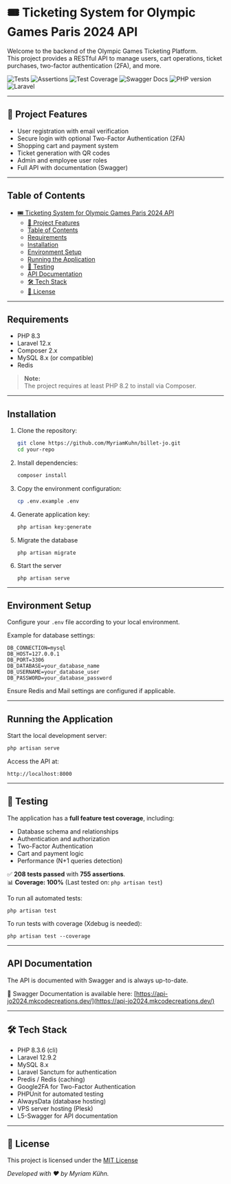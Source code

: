 # 🎟️ Ticketing System for Olympic Games Paris 2024 API

Welcome to the backend of the Olympic Games Ticketing Platform.  
This project provides a RESTful API to manage users, cart operations, ticket purchases, two-factor authentication (2FA), and more.

![Tests](https://img.shields.io/badge/tests-208_passed-4caf50.svg) ![Assertions](https://img.shields.io/badge/assertions-755_success-2196f3.svg) ![Test Coverage](https://img.shields.io/badge/coverage-100%25-darkgreen) ![Swagger Docs](https://img.shields.io/badge/Swagger%20Docs-Available-brightgreen)
![PHP version](https://img.shields.io/badge/php-8.3-blue) ![Laravel](https://img.shields.io/badge/laravel-12-red)

---

## 🚀 Project Features

- User registration with email verification
- Secure login with optional Two-Factor Authentication (2FA)
- Shopping cart and payment system
- Ticket generation with QR codes
- Admin and employee user roles
- Full API with documentation (Swagger)

---

## Table of Contents

- [🎟️ Ticketing System for Olympic Games Paris 2024 API](#️-ticketing-system-for-olympic-games-paris-2024-api)
  - [🚀 Project Features](#-project-features)
  - [Table of Contents](#table-of-contents)
  - [Requirements](#requirements)
  - [Installation](#installation)
  - [Environment Setup](#environment-setup)
  - [Running the Application](#running-the-application)
  - [🧪 Testing](#-testing)
  - [API Documentation](#api-documentation)
  - [🛠️ Tech Stack](#️-tech-stack)
  - [📜 License](#-license)

---

## Requirements

- PHP 8.3
- Laravel 12.x
- Composer 2.x
- MySQL 8.x (or compatible)
- Redis

> **Note:**  
> The project requires at least PHP 8.2 to install via Composer.

---

## Installation

1. Clone the repository:
    ```bash
    git clone https://github.com/MyriamKuhn/billet-jo.git
    cd your-repo
    ```
2. Install dependencies:
    ```bash
    composer install
    ```
3. Copy the environment configuration:
    ```bash
    cp .env.example .env
    ```
4. Generate application key:
    ```bash
    php artisan key:generate
    ```
5. Migrate the database
   ```
   php artisan migrate
   ```
6. Start the server
   ```
   php artisan serve
   ```

---

## Environment Setup

Configure your `.env` file according to your local environment.

Example for database settings:
```
DB_CONNECTION=mysql
DB_HOST=127.0.0.1
DB_PORT=3306
DB_DATABASE=your_database_name
DB_USERNAME=your_database_user
DB_PASSWORD=your_database_password
```
Ensure Redis and Mail settings are configured if applicable.

---

## Running the Application

Start the local development server:

```bash
php artisan serve
```
Access the API at:
```
http://localhost:8000
```

---

## 🧪 Testing

The application has a **full feature test coverage**, including:
- Database schema and relationships
- Authentication and authorization
- Two-Factor Authentication
- Cart and payment logic
- Performance (N+1 queries detection)

✅ **208 tests passed** with **755 assertions**.  
📊 **Coverage: 100%**
(Last tested on: `php artisan test`)

To run all automated tests:
```
php artisan test
```
To run tests with coverage (Xdebug is needed):
```
php artisan test --coverage
```

---

## API Documentation

The API is documented with Swagger and is always up-to-date.

📄 Swagger Documentation is available here:
[https://api-jo2024.mkcodecreations.dev/](https://api-jo2024.mkcodecreations.dev/)

---

## 🛠️ Tech Stack

- PHP 8.3.6 (cli)
- Laravel 12.9.2
- MySQL 8.x
- Laravel Sanctum for authentication
- Predis / Redis (caching)
- Google2FA for Two-Factor Authentication
- PHPUnit for automated testing
- AlwaysData (database hosting)
- VPS server hosting (Plesk)
- L5-Swagger for API documentation

---

## 📜 License

This project is licensed under the [MIT License](https://opensource.org/licenses/MIT)

*Developed with ❤️ by Myriam Kühn.*
